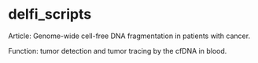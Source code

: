 # delfi_scripts

Article: Genome-wide cell-free DNA fragmentation in patients with cancer.

Function: tumor detection and tumor tracing by the cfDNA in blood.  
